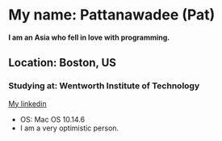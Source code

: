 # My name: Pattanawadee (Pat)
**I am an Asia who fell in love with programming.**
## Location: Boston, US
### Studying at: Wentworth Institute of Technology
 [My linkedin](https://www.linkedin.com/in/pattanawadeewinyarat/)
 
* OS: Mac OS 10.14.6
* I am a very optimistic person.
